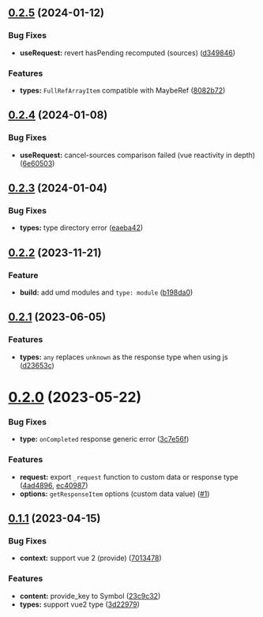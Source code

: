 ## [0.2.5](https://github.com/axios-use/axios-use-vue/compare/v0.2.4...v0.2.5) (2024-01-12)


### Bug Fixes

* **useRequest:** revert hasPending recomputed (sources) ([d349846](https://github.com/axios-use/axios-use-vue/commit/d349846b2f4809582fd99b5337d870edbc0de679))


### Features

* **types:** `FullRefArrayItem` compatible with MaybeRef ([8082b72](https://github.com/axios-use/axios-use-vue/commit/8082b723e48e94ad4003bc9be1fde45151963de5))



## [0.2.4](https://github.com/axios-use/axios-use-vue/compare/v0.2.3...v0.2.4) (2024-01-08)


### Bug Fixes

* **useRequest:** cancel-sources comparison failed (vue reactivity in depth) ([6e60503](https://github.com/axios-use/axios-use-vue/commit/6e605036235ee0b7f1eedd4c60e4018e46e483da))



## [0.2.3](https://github.com/axios-use/axios-use-vue/compare/v0.2.2...v0.2.3) (2024-01-04)


### Bug Fixes

* **types:** type directory error  ([eaeba42](https://github.com/axios-use/axios-use-vue/commit/eaeba42be2fe99da566e4f8c987e774ddf7d5539))



## [0.2.2](https://github.com/axios-use/axios-use-vue/compare/v0.2.1...v0.2.2) (2023-11-21)


### Feature

* **build:** add umd modules and `type: module`  ([b198da0](https://github.com/axios-use/axios-use-vue/commit/b198da089cff1afb0de2236c97219755572a57e4))



## [0.2.1](https://github.com/axios-use/axios-use-vue/compare/v0.2.0...v0.2.1) (2023-06-05)


### Features

* **types:** `any` replaces `unknown` as the response type when using js ([d23653c](https://github.com/axios-use/axios-use-vue/commit/d23653ccbf7815012e27b2da1e2b5ca079e55ff5))



# [0.2.0](https://github.com/axios-use/axios-use-vue/compare/v0.1.1...v0.2.0) (2023-05-22)


### Bug Fixes

* **type:** `onCompleted` response generic error ([3c7e56f](https://github.com/axios-use/axios-use-vue/commit/3c7e56f5737ab34e2dc8706a8f66f29ebce0994f))


### Features

* **request:** export `_request` function to custom data or response type ([4ad4896](https://github.com/axios-use/axios-use-vue/commit/4ad4896a11889f29077c339636362f0bf48d83a6), [ec40987](https://github.com/axios-use/axios-use-vue/commit/ec40987447f8f6a3329ef65bfa7ac1ef6abec2cb))
* **options:** `getResponseItem` options (custom data value)  ([#1](https://github.com/axios-use/axios-use-vue/pull/1))



## [0.1.1](https://github.com/axios-use/axios-use-vue/compare/v0.1.0...v0.1.1) (2023-04-15)


### Bug Fixes

* **context:** support vue 2 (provide) ([7013478](https://github.com/axios-use/axios-use-vue/commit/7013478a268da9e260035ced5dea351c51332c3b))


### Features

* **content:** provide_key to Symbol ([23c9c32](https://github.com/axios-use/axios-use-vue/commit/23c9c32f3b06e3b3b71481243a9ba3e6ce295a11))
* **types:** support vue2 type ([3d22979](https://github.com/axios-use/axios-use-vue/commit/3d229794e6ea99c76a183d97773c58b2205279e3))


